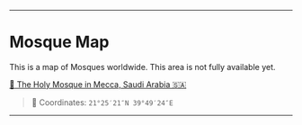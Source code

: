
***

# Mosque Map

This is a map of Mosques worldwide. This area is not fully available yet.

[🕋 The Holy Mosque in Mecca, Saudi Arabia 🇸🇦](https://geohack.toolforge.org/geohack.php?pagename=Mecca&params=21_25_21_N_39_49_24_E_type:city(1578722)_region:SA)

> 🕌 Coordinates: `21°25′21″N 39°49′24″E`

***
